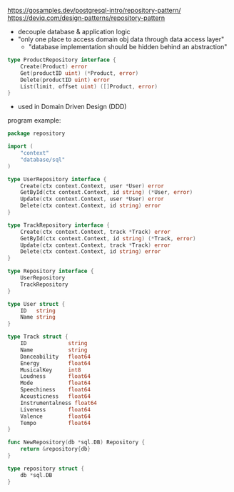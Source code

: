 https://gosamples.dev/postgresql-intro/repository-pattern/
https://deviq.com/design-patterns/repository-pattern

- decouple database & application logic
- "only one place to access domain obj data through data access layer"
	- "database implementation should be hidden behind an abstraction"

```go
type ProductRepository interface {
    Create(Product) error
    Get(productID uint) (*Product, error)
    Delete(productID uint) error
    List(limit, offset uint) ([]Product, error)
}
```

- used in Domain Driven Design (DDD)


program example:

```go
package repository

import (
    "context"
    "database/sql"
)

type UserRepository interface {
    Create(ctx context.Context, user *User) error
    GetById(ctx context.Context, id string) (*User, error)
    Update(ctx context.Context, user *User) error
    Delete(ctx context.Context, id string) error
}

type TrackRepository interface {
    Create(ctx context.Context, track *Track) error
    GetById(ctx context.Context, id string) (*Track, error)
    Update(ctx context.Context, track *Track) error
    Delete(ctx context.Context, id string) error
}

type Repository interface {
    UserRepository
    TrackRepository
}

type User struct {
    ID   string
    Name string
}

type Track struct {
    ID             string
    Name           string
    Danceability   float64
    Energy         float64
    MusicalKey     int8
    Loudness       float64
    Mode           float64
    Speechiness    float64
    Acousticness   float64
    Instrumentalness float64
    Liveness       float64
    Valence        float64
    Tempo          float64
}

func NewRepository(db *sql.DB) Repository {
    return &repository{db}
}

type repository struct {
    db *sql.DB
}

```
